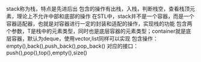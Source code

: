 stack称为栈，特点是先进后出
包含的操作有出栈，入栈，判断栈空，查看栈顶元素，理论上不允许中部和底部的操作
在STL中，stack并不是一个容器，而是一个容器适配器，也就是对容器进行一定的封装和适配的操作，实现栈的功能
包含两个参数，T是栈中的元素类型，同时也是底层容器的元素类型；container<T>就是底层容器，默认为deque，使用vector,list同样可以实现
包含操作：empty(),back(),push_back(),pop_back()
对应的接口：push(),pop(),top(),empty(),size()
